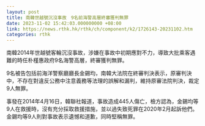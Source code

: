 ```yaml
---
layout: post
title: 南韓世越號沉沒事故　9名前海警高層終審獲判無罪
date: 2023-11-02 15:42:03.000000000 +08:00
link: https://news.rthk.hk/rthk/ch/component/k2/1726143-20231102.htm
categories: rthk
---
```


南韓2014年世越號客輪沉沒事故，涉嫌在事故中初期應對不力，導致大批乘客遇難的時任朴槿惠政府9名海警高層，終審獲判無罪。

9名被告包括前海洋警察廳廳長金錫均，南韓大法院在終審判決表示，原審判決中，不存在對違反公務中注意義務等法理的誤解和漏判，維持原審法院判決，裁定9人無罪。

事發在2014年4月16日，韓聯社報道，事故造成445人傷亡，檢方認為，金錫均等9人在救援時，沒有充分採取救援措施，並以過失致死罪在2020年2月起訴他們。金錫均等9人則對事故表示遺憾和道歉，同時堅稱無罪。
